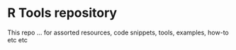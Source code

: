 # R Tools repository

This repo ... for assorted resources, code snippets, tools, examples, how-to etc etc